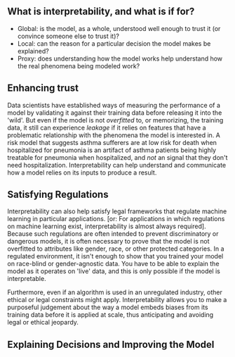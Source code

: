 ## What is interpretability, and what is if for?
- Global: is the model, as a whole, understood well enough to trust it (or convince someone else to trust it)?
- Local: can the reason for a particular decision the model makes be explained?
- Proxy: does understanding how the model works help understand how the real phenomena being modeled work?

## Enhancing trust
Data scientists have established ways of measuring the performance of a model by validating it against their training data before releasing it into the 'wild'. But even if the model is not _overfitted_ to, or memorizing, the training data, it still can experience _leakage_ if it relies on features that have a problematic relationship with the phenomena the model is interested in. A risk model that suggests asthma sufferers are at low risk for death when hospitalized for pneumonia is an artifact of asthma patients being highly treatable for pneumonia when hospitalized, and _not_ an signal that they don't need hospitalization. Interpretability can help understand and communicate how a model relies on its inputs to produce a result.

## Satisfying Regulations
Interpretability can also help satisfy legal frameworks that regulate machine learning in particular applications. [or: For applications in which regulations on machine learning exist, interpretability is almost always required]. Because such regulations are often intended to prevent discriminatory or dangerous models, it is often necessary to prove that the model is not overfitted to attributes like gender, race, or other protected categories. In a regulated environment, it isn't enough to show that you trained your model on race-blind or gender-agnostic data. You have to be able to explain the model as it operates on 'live' data, and this is only possible if the model is interpretable.

Furthermore, even if an algorithm is used in an unregulated industry, other ethical or legal constraints might apply. Interpretability allows you to make a purposeful judgement about the way a model embeds biases from its training data before it is applied at scale, thus anticipating and avoiding legal or ethical jeopardy.

## Explaining Decisions and Improving the Model
